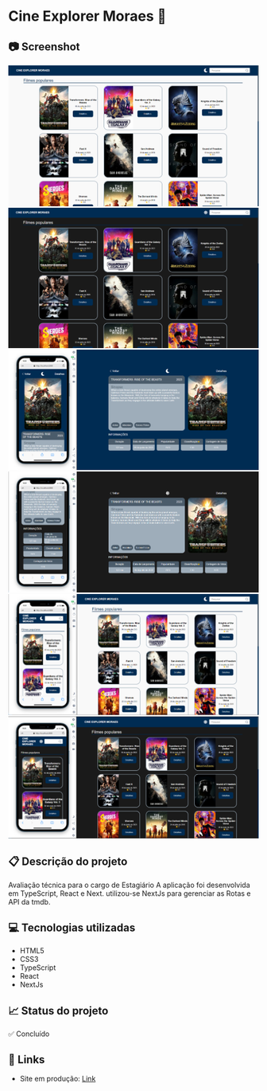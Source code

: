 # Cine Explorer Moraes 🍿

## 📷 Screenshot
[![Screenshot](https://github.com/gabrielmoraesy/cine-explorer-moraes/blob/master/public/img/1.png)](https://github.com/gabrielmoraesy/cine-explorer-moraes/blob/master/public/img/1.png)
[![Screenshot](https://github.com/gabrielmoraesy/cine-explorer-moraes/blob/master/public/img/2.png)](https://github.com/gabrielmoraesy/cine-explorer-moraes/blob/master/public/img/2.png)
[![Screenshot](https://github.com/gabrielmoraesy/cine-explorer-moraes/blob/master/public/img/7.png)](https://github.com/gabrielmoraesy/cine-explorer-moraes/blob/master/public/img/7.png)
[![Screenshot](https://github.com/gabrielmoraesy/cine-explorer-moraes/blob/master/public/img/8.png)](https://github.com/gabrielmoraesy/cine-explorer-moraes/blob/master/public/img/8.png)
[![Screenshot](https://github.com/gabrielmoraesy/cine-explorer-moraes/blob/master/public/img/5.png)](https://github.com/gabrielmoraesy/cine-explorer-moraes/blob/master/public/img/5.png)
[![Screenshot](https://github.com/gabrielmoraesy/cine-explorer-moraes/blob/master/public/img/6.png)](https://github.com/gabrielmoraesy/cine-explorer-moraes/blob/master/public/img/6.png)

## 📋 Descrição do projeto
Avaliação técnica para o cargo de Estagiário
A aplicação foi desenvolvida em TypeScript, React e Next. utilizou-se NextJs para gerenciar as Rotas e API da tmdb.

## 💻 Tecnologias utilizadas
- HTML5
- CSS3
- TypeScript
- React
- NextJs

## 📈 Status do projeto
✅ Concluído

## 🚀 Links 
- Site em produção: [Link](https://cine-explorer-moraes-gabrielmoraesy.vercel.app "Link")

